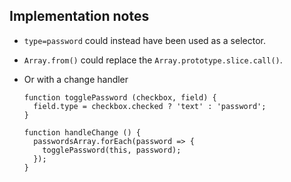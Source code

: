 ## Implementation notes

- ``` type=password ``` could instead have been used as a selector.

- ```Array.from()``` could replace the ```Array.prototype.slice.call()```.

- Or with a change handler 
  ```
  function togglePassword (checkbox, field) {
    field.type = checkbox.checked ? 'text' : 'password';
  }

  function handleChange () {
    passwordsArray.forEach(password => {
      togglePassword(this, password);
    });
  }
  ```
